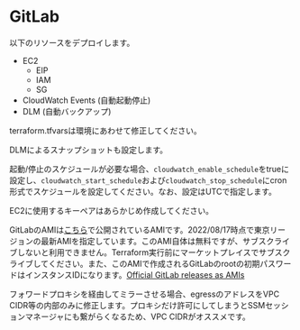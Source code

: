 # GitLab

以下のリソースをデプロイします。

- EC2
  - EIP
  - IAM
  - SG
- CloudWatch Events (自動起動停止)
- DLM (自動バックアップ)

terraform.tfvarsは環境にあわせて修正してください。

DLMによるスナップショットも設定します。

起動/停止のスケジュールが必要な場合、`cloudwatch_enable_schedule`をtrueに設定し、`cloudwatch_start_schedule`および`cloudwatch_stop_schedule`にcron形式でスケジュールを設定してください。なお、設定はUTCで指定します。

EC2に使用するキーペアはあらかじめ作成してください。

GitLabのAMIは[こちら](https://aws.amazon.com/marketplace/pp/prodview-w6ykryurkesjq?sr=0-1&ref_=beagle&applicationId=AWSMPContessa)で公開されているAMIです。2022/08/17時点で東京リージョンの最新AMIを指定しています。このAMI自体は無料ですが、サブスクライブしないと利用できません。Terraform実行前にマーケットプレイスでサブスクライブしてください。また、このAMIで作成されるGitLabのrootの初期パスワードはインスタンスIDになります。[Official GitLab releases as AMIs](https://docs.gitlab.com/ee/install/aws/#official-gitlab-releases-as-amis)

フォワードプロキシを経由してミラーさせる場合、egressのアドレスをVPC CIDR等の内部のみに修正します。プロキシだけ許可にしてしまうとSSMセッションマネージャにも繋がらくなるため、VPC CIDRがオススメです。
